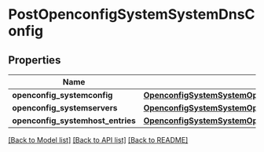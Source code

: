 # PostOpenconfigSystemSystemDnsConfig

## Properties
Name | Type | Description | Notes
------------ | ------------- | ------------- | -------------
**openconfig_systemconfig** | [**OpenconfigSystemSystemOpenconfigsystemsystemDnsConfig**](OpenconfigSystemSystemOpenconfigsystemsystemDnsConfig.md) |  | [optional] 
**openconfig_systemservers** | [**OpenconfigSystemSystemOpenconfigsystemsystemDnsServers**](OpenconfigSystemSystemOpenconfigsystemsystemDnsServers.md) |  | [optional] 
**openconfig_systemhost_entries** | [**OpenconfigSystemSystemOpenconfigsystemsystemDnsHostentries**](OpenconfigSystemSystemOpenconfigsystemsystemDnsHostentries.md) |  | [optional] 

[[Back to Model list]](../README.md#documentation-for-models) [[Back to API list]](../README.md#documentation-for-api-endpoints) [[Back to README]](../README.md)


